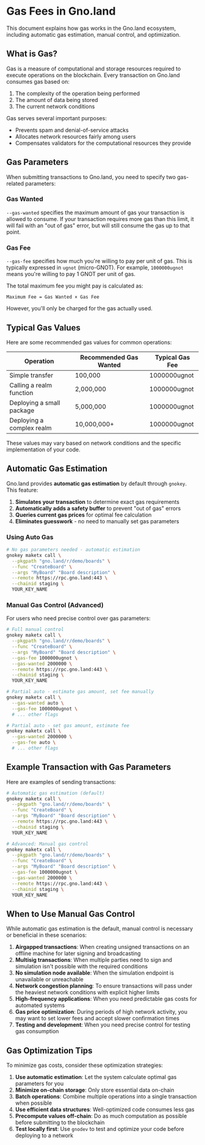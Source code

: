 # Gas Fees in Gno.land

This document explains how gas works in the Gno.land ecosystem, including 
automatic gas estimation, manual control, and optimization.

## What is Gas?

Gas is a measure of computational and storage resources required to execute
operations on the blockchain. Every transaction on Gno.land consumes gas based
on:

1. The complexity of the operation being performed
2. The amount of data being stored
3. The current network conditions

Gas serves several important purposes:
- Prevents spam and denial-of-service attacks
- Allocates network resources fairly among users
- Compensates validators for the computational resources they provide

## Gas Parameters

When submitting transactions to Gno.land, you need to specify two gas-related parameters:

### Gas Wanted

`--gas-wanted` specifies the maximum amount of gas your transaction is allowed
to consume. If your transaction requires more gas than this limit, it will fail
with an "out of gas" error, but will still consume the gas up to that point.

### Gas Fee

`--gas-fee` specifies how much you're willing to pay per unit of gas. This is
typically expressed in `ugnot` (micro-GNOT). For example, `1000000ugnot` means
you're willing to pay 1 GNOT per unit of gas.

The total maximum fee you might pay is calculated as:
```
Maximum Fee = Gas Wanted × Gas Fee
```

However, you'll only be charged for the gas actually used.

## Typical Gas Values

Here are some recommended gas values for common operations:

| Operation | Recommended Gas Wanted | Typical Gas Fee |
|-----------|------------------------|----------------|
| Simple transfer | 100,000 | 1000000ugnot |
| Calling a realm function | 2,000,000 | 1000000ugnot |
| Deploying a small package | 5,000,000 | 1000000ugnot |
| Deploying a complex realm | 10,000,000+ | 1000000ugnot |

These values may vary based on network conditions and the specific
implementation of your code.

## Automatic Gas Estimation

Gno.land provides **automatic gas estimation** by default through `gnokey`. 
This feature:

1. **Simulates your transaction** to determine exact gas requirements
2. **Automatically adds a safety buffer** to prevent "out of gas" errors
3. **Queries current gas prices** for optimal fee calculation
4. **Eliminates guesswork** - no need to manually set gas parameters

### Using Auto Gas

```bash
# No gas parameters needed - automatic estimation
gnokey maketx call \
  --pkgpath "gno.land/r/demo/boards" \
  --func "CreateBoard" \
  --args "MyBoard" "Board description" \
  --remote https://rpc.gno.land:443 \
  --chainid staging \
  YOUR_KEY_NAME
```

### Manual Gas Control (Advanced)

For users who need precise control over gas parameters:

```bash
# Full manual control
gnokey maketx call \
  --pkgpath "gno.land/r/demo/boards" \
  --func "CreateBoard" \
  --args "MyBoard" "Board description" \
  --gas-fee 1000000ugnot \
  --gas-wanted 2000000 \
  --remote https://rpc.gno.land:443 \
  --chainid staging \
  YOUR_KEY_NAME

# Partial auto - estimate gas amount, set fee manually
gnokey maketx call \
  --gas-wanted auto \
  --gas-fee 1000000ugnot \
  # ... other flags

# Partial auto - set gas amount, estimate fee
gnokey maketx call \
  --gas-wanted 2000000 \
  --gas-fee auto \
  # ... other flags
```

## Example Transaction with Gas Parameters

Here are examples of sending transactions:

```bash
# Automatic gas estimation (default)
gnokey maketx call \
  --pkgpath "gno.land/r/demo/boards" \
  --func "CreateBoard" \
  --args "MyBoard" "Board description" \
  --remote https://rpc.gno.land:443 \
  --chainid staging \
  YOUR_KEY_NAME

# Advanced: Manual gas control
gnokey maketx call \
  --pkgpath "gno.land/r/demo/boards" \
  --func "CreateBoard" \
  --args "MyBoard" "Board description" \
  --gas-fee 1000000ugnot \
  --gas-wanted 2000000 \
  --remote https://rpc.gno.land:443 \
  --chainid staging \
  YOUR_KEY_NAME
```

## When to Use Manual Gas Control

While automatic gas estimation is the default, manual control is necessary or 
beneficial in these scenarios:

1. **Airgapped transactions**: When creating unsigned transactions on an 
   offline machine for later signing and broadcasting
2. **Multisig transactions**: When multiple parties need to sign and 
   simulation isn't possible with the required conditions
3. **No simulation node available**: When the simulation endpoint is 
   unavailable or unreachable
4. **Network congestion planning**: To ensure transactions will pass under 
   the heaviest network conditions with explicit higher limits
5. **High-frequency applications**: When you need predictable gas costs for 
   automated systems
6. **Gas price optimization**: During periods of high network activity, you 
   may want to set lower fees and accept slower confirmation times
7. **Testing and development**: When you need precise control for testing 
   gas consumption

## Gas Optimization Tips

To minimize gas costs, consider these optimization strategies:

1. **Use automatic estimation**: Let the system calculate optimal gas 
   parameters for you
2. **Minimize on-chain storage**: Only store essential data on-chain
3. **Batch operations**: Combine multiple operations into a single 
   transaction when possible
4. **Use efficient data structures**: Well-optimized code consumes less gas
5. **Precompute values off-chain**: Do as much computation as possible 
   before submitting to the blockchain
6. **Test locally first**: Use `gnodev` to test and optimize your code 
   before deploying to a network
